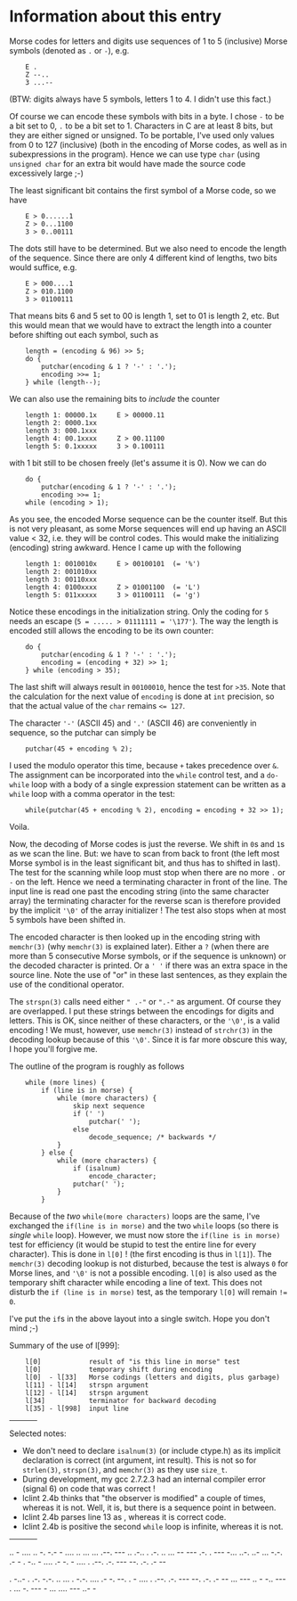 # Information about this entry

Morse codes for letters and digits use sequences of 1 to 5 (inclusive)
Morse symbols (denoted as `.` or `-`), e.g.

```
    E .
    Z --..
    3 ...--
```

(BTW: digits always have 5 symbols, letters 1 to 4.  I didn't use this fact.)

Of course we can encode these symbols with bits in a byte.  I chose `-`
to be a bit set to 0, `.` to be a bit set to 1.  Characters in C are at
least 8 bits, but they are either signed or unsigned.  To be portable,
I've used only values from 0 to 127 (inclusive) (both in the encoding
of Morse codes, as well as in subexpressions in the program).  Hence we
can use type `char` (using `unsigned char` for an extra bit would have made
the source code excessively large ;-)

The least significant bit contains the first symbol of a Morse code, so
we have

```
    E > 0......1
    Z > 0...1100
    3 > 0..00111
```

The dots still have to be determined.  But we also need to encode the
length of the sequence.  Since there are only 4 different kind of lengths,
two bits would suffice, e.g.

```
    E > 000....1
    Z > 010.1100
    3 > 01100111
```

That means bits 6 and 5 set to 00 is length 1, set to 01 is length 2, etc.
But this would mean that we would have to extract the length into a
counter before shifting out each symbol, such as

``` <!---c-->
    length = (encoding & 96) >> 5;
    do {
	    putchar(encoding & 1 ? '-' : '.');
	    encoding >>= 1;
    } while (length--);
```

We can also use the remaining bits to *include* the counter

```
    length 1: 00000.1x     E > 00000.11
    length 2: 0000.1xx
    length 3: 000.1xxx
    length 4: 00.1xxxx     Z > 00.11100
    length 5: 0.1xxxxx     3 > 0.100111
```

with 1 bit still to be chosen freely (let's assume it is 0).  Now we can do

``` <!---c-->
    do {
	    putchar(encoding & 1 ? '-' : '.');
	    encoding >>= 1;
    while (encoding > 1);
```

As you see, the encoded Morse sequence can be the counter itself. But
this is not very pleasant, as some Morse sequences will end up having
an ASCII value < 32, i.e. they will be control codes.  This would make
the initializing (encoding) string awkward.  Hence I came up with the
following

```
    length 1: 0010010x     E > 00100101  (= '%')
    length 2: 001010xx
    length 3: 00110xxx
    length 4: 0100xxxx     Z > 01001100  (= 'L')
    length 5: 011xxxxx     3 > 01100111  (= 'g')
```

Notice these encodings in the initialization string.  Only the coding for
`5` needs an escape (`5 = ..... > 01111111 = '\177'`).  The way the length
is encoded still allows the encoding to be its own counter:

``` <!---c-->
    do {
	    putchar(encoding & 1 ? '-' : '.');
	    encoding = (encoding + 32) >> 1;
    } while (encoding > 35);
```

The last shift will always result in `00100010`, hence the test for `>35`.
Note that the calculation for the next value of `encoding` is done at `int`
precision, so that the actual value of the `char` remains `<= 127`.

The character `'-'` (ASCII 45) and `'.'` (ASCII 46) are conveniently in
sequence, so the putchar can simply be

``` <!---c-->
    putchar(45 + encoding % 2);
```

I used the modulo operator this time, because `+` takes precedence over `&`.
The assignment can be incorporated into the `while` control test, and a
`do-while` loop with a body of a single expression statement can be written
as a `while` loop with a comma operator in the test:

``` <!---c-->
    while(putchar(45 + encoding % 2), encoding = encoding + 32 >> 1);
```

Voila.

Now, the decoding of Morse codes is just the reverse.  We shift in `0`s
and `1`s as we scan the line.  But: we have to scan from back to front
(the left most Morse symbol is in the least significant bit, and thus
has to shifted in last).  The test for the scanning while loop must
stop when there are no more `.` or `-` on the left.  Hence we need a
terminating character in front of the line.  The input line is read one
past the encoding string (into the same character array) the terminating
character for the reverse scan is therefore provided by the implicit `'\0'`
of the array initializer ! The test also stops when at most 5 symbols
have been shifted in.

The encoded character is then looked up in the encoding string with
`memchr(3)` (why `memchr(3)` is explained later).  Either a `?` (when there are
more than 5 consecutive Morse symbols, or if the sequence is unknown)
or the decoded character is printed.  Or a `' '` if there was an extra
space in the source line.  Note the use of "or" in these last sentences,
as they explain the use of the conditional operator.

The `strspn(3)` calls need either `" .-"` or `".-"` as argument.  Of course they
are overlapped.  I put these strings between the encodings for digits
and letters.  This is OK, since neither of these characters, or the `'\0'`,
is a valid encoding !  We must, however, use `memchr(3)` instead of `strchr(3)` in
the decoding lookup because of this `'\0'`.  Since it is far more obscure
this way, I hope you'll forgive me.

The outline of the program is roughly as follows

```
    while (more lines) {
	    if (line is in morse) {
		    while (more characters) {
			    skip next sequence
			    if (' ')
				    putchar(' ');
			    else
				    decode_sequence; /* backwards */
		    }
	    } else {
		    while (more characters) {
			    if (isalnum)
				    encode_character;
			    putchar(' ');
		    }
	    }
```

Because of the *two* `while(more characters)` loops are the same, I've
exchanged the `if(line is in morse)` and the two `while` loops (so there
is *single* `while` loop).  However, we must now store the `if(line is in
morse)` test for efficiency (it would be stupid to test the entire line
for every character).  This is done in `l[0]` !  (the first encoding is
thus in `l[1]`).  The `memchr(3)` decoding lookup is not disturbed, because the
test is always `0` for Morse lines, and `'\0'` is not a possible encoding.
`l[0]` is also used as the temporary shift character while encoding a
line of text.  This does not disturb the `if (line is in morse)` test,
as the temporary `l[0]` will remain `!= 0`.

I've put the `if`s in the above layout into a single switch.  Hope you don't
mind ;-)

Summary of the use of l[999]:

```
    l[0]            result of "is this line in morse" test
    l[0]            temporary shift during encoding
    l[0]  - l[33]   Morse codings (letters and digits, plus garbage)
    l[11] - l[14]   strspn argument
    l[12] - l[14]   strspn argument
    l[34]           terminator for backward decoding
    l[35] - l[998]  input line
```

<hr style="width:10%;text-align:left;margin-left:0">

Selected notes:
- We don't need to declare `isalnum(3)` (or include ctype.h) as its implicit
  declaration is correct (int argument, int result).  This is not so for
  `strlen(3)`, `strspn(3)`, and `memchr(3)` as they use `size_t`.
- During development, my gcc 2.7.2.3 had an internal compiler error (signal
  6) on code that was correct !
- lclint 2.4b thinks that "the observer is modified" a couple of times,
  whereas it is not.  Well, it is, but there is a sequence point in between.
- lclint 2.4b parses line 13 as <error>, whereas it is correct code.
- lclint 2.4b is positive the second `while` loop is infinite, whereas it is
  not.

<hr style="width:10%;text-align:left;margin-left:0">

..  - .... .. -. -.-  - .... .. ...  ... .--. --- .. .-.. . .-.  .. ...  -- --- .-. .  --- -... ..-. ..- ... -.-. .- - . -..  - .... .- -.  - .... .  .--. .-. --- --. .-. .- --

. -..- . .-. -.-. .. ... .
-.-. .... .- -. --. .  - .... .  .--. .-. --- --. .-. .- --  ... ---  .. -  -.. --- . ...  -. --- -  ... .... --- ..- -


<!--

    Copyright © 1984-2024 by Landon Curt Noll. All Rights Reserved.

    You are free to share and adapt this file under the terms of this license:

	Creative Commons Attribution-ShareAlike 4.0 International (CC BY-SA 4.0)

    For more information, see:

	https://creativecommons.org/licenses/by-sa/4.0/

-->

